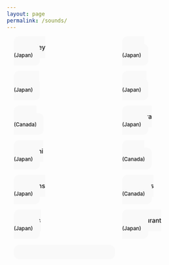 ```yaml
---
layout: page
permalink: /sounds/
---
```


<div style="
  display: grid;
  grid-template-columns: repeat(auto-fit, minmax(160px, 1fr));
  gap: 1rem;
  max-width: 800px;
  margin: 0 auto;
  padding: 0 1rem;
">

  <a href="https://www.ekr.blog/soundscapes/An%20Alley%20(Japan).mp3" style="background:#f9f9f9; padding:1rem; border-radius:12px; text-align:center; text-decoration:none; color:#111; font-weight:500;">An Alley<br><small>(Japan)</small></a>

  <a href="https://www.ekr.blog/soundscapes/Birds%20(Japan).mp3" style="background:#f9f9f9; padding:1rem; border-radius:12px; text-align:center; text-decoration:none; color:#111; font-weight:500;">Birds<br><small>(Japan)</small></a>

  <a href="https://www.ekr.blog/soundscapes/Buses%20(Japan).mp3" style="background:#f9f9f9; padding:1rem; border-radius:12px; text-align:center; text-decoration:none; color:#111; font-weight:500;">Buses<br><small>(Japan)</small></a>

  <a href="https://www.ekr.blog/soundscapes/Cafes%20(Japan).mp3" style="background:#f9f9f9; padding:1rem; border-radius:12px; text-align:center; text-decoration:none; color:#111; font-weight:500;">Cafes<br><small>(Japan)</small></a>

  <a href="https://www.ekr.blog/soundscapes/Drain%20(Canada).mp3" style="background:#f9f9f9; padding:1rem; border-radius:12px; text-align:center; text-decoration:none; color:#111; font-weight:500;">Drain<br><small>(Canada)</small></a>

  <a href="https://www.ekr.blog/soundscapes/Izakaya%20(Japan).mp3" style="background:#f9f9f9; padding:1rem; border-radius:12px; text-align:center; text-decoration:none; color:#111; font-weight:500;">Izakaya<br><small>(Japan)</small></a>

  <a href="https://www.ekr.blog/soundscapes/Konbini%20(Japan).mp3" style="background:#f9f9f9; padding:1rem; border-radius:12px; text-align:center; text-decoration:none; color:#111; font-weight:500;">Konbini<br><small>(Japan)</small></a>

  <a href="https://www.ekr.blog/soundscapes/River%20(Canada).mp3" style="background:#f9f9f9; padding:1rem; border-radius:12px; text-align:center; text-decoration:none; color:#111; font-weight:500;">River<br><small>(Canada)</small></a>

  <a href="https://www.ekr.blog/soundscapes/Stations%20(Japan).mp3" style="background:#f9f9f9; padding:1rem; border-radius:12px; text-align:center; text-decoration:none; color:#111; font-weight:500;">Stations<br><small>(Japan)</small></a>

  <a href="https://www.ekr.blog/soundscapes/Streams%20(Canada).mp3" style="background:#f9f9f9; padding:1rem; border-radius:12px; text-align:center; text-decoration:none; color:#111; font-weight:500;">Streams<br><small>(Canada)</small></a>

  <a href="https://www.ekr.blog/soundscapes/Waves%20(Japan).mp3" style="background:#f9f9f9; padding:1rem; border-radius:12px; text-align:center; text-decoration:none; color:#111; font-weight:500;">Waves<br><small>(Japan)</small></a>
  
<a href="https://www.ekr.blog/soundscapes/Restaurant%20(Japan).mp3" style="background:#f9f9f9; padding:1rem; border-radius:12px; text-align:center; text-decoration:none; color:#111; font-weight:500;">Restaurant<br><small>(Japan)</small>

</a>


</div>
